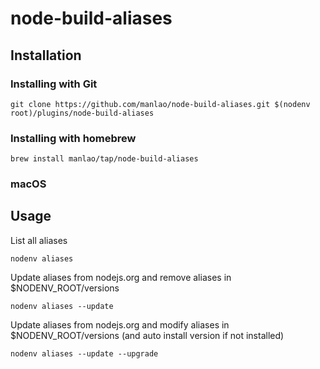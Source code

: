 # node-build-aliases

## Installation

### Installing with Git

```shell
git clone https://github.com/manlao/node-build-aliases.git $(nodenv root)/plugins/node-build-aliases
```

### Installing with homebrew

```shell
brew install manlao/tap/node-build-aliases
```

### macOS

## Usage

List all aliases

```shell
nodenv aliases
```

Update aliases from nodejs.org and remove aliases in $NODENV_ROOT/versions

```shell
nodenv aliases --update
```

Update aliases from nodejs.org and modify aliases in $NODENV_ROOT/versions (and auto install version if not installed)

```shell
nodenv aliases --update --upgrade
```
